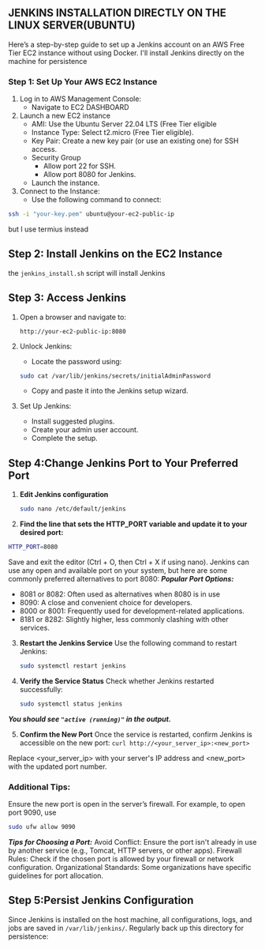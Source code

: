 ## JENKINS INSTALLATION DIRECTLY ON THE LINUX SERVER(UBUNTU)

Here’s a step-by-step guide to set up a Jenkins account on an AWS Free Tier EC2 instance without using Docker. I'll install Jenkins directly on the machine for persistence
### Step 1: Set Up Your AWS EC2 Instance
1) Log in to AWS Management Console:
    * Navigate to EC2 DASHBOARD
2) Launch a new EC2 instance
   * AMI: Use the Ubuntu Server 22.04 LTS (Free Tier eligible
   * Instance Type: Select t2.micro (Free Tier eligible).
   * Key Pair: Create a new key pair (or use an existing one) for SSH access.
   * Security Group
     * Allow port 22 for SSH.
     * Allow port 8080 for Jenkins.
   * Launch the instance.
3) Connect to the Instance:
   * Use the following command to connect:
```bash
ssh -i "your-key.pem" ubuntu@your-ec2-public-ip
```
but I use termius instead

## Step 2: Install Jenkins on the EC2 Instance
the ```jenkins_install.sh``` script will install Jenkins
## Step 3: Access Jenkins
1) Open a browser and navigate to:
    
    ```plaintext
    http://your-ec2-public-ip:8080
    ```
2) Unlock Jenkins:
    * Locate the password using:
    ```bash
    sudo cat /var/lib/jenkins/secrets/initialAdminPassword
    ```
    * Copy and paste it into the Jenkins setup wizard.
3) Set Up Jenkins:
   * Install suggested plugins.
   * Create your admin user account.
   * Complete the setup.
## Step 4:Change Jenkins Port to Your Preferred Port
1) **Edit Jenkins configuration**
    ```bash
    sudo nano /etc/default/jenkins
    ```
2) **Find the line that sets the HTTP_PORT variable and update it to your desired port:**
```bash
HTTP_PORT=8080
```
Save and exit the editor (Ctrl + O, then Ctrl + X if using nano).
Jenkins can use any open and available port on your system, but here are some commonly preferred alternatives to port 8080:
***Popular Port Options:***
* 8081 or 8082: Often used as alternatives when 8080 is in use
* 8090: A close and convenient choice for developers.
* 8000 or 8001: Frequently used for development-related applications.
* 8181 or 8282: Slightly higher, less commonly clashing with other services.
3) **Restart the Jenkins Service**
 Use the following command to restart Jenkins:
    ```bash
    sudo systemctl restart jenkins
    ```
4) **Verify the Service Status**
   Check whether Jenkins restarted successfully:
    ```bash
    sudo systemctl status jenkins
    ```
***You should see ``"active (running)"`` in the output.***

5) **Confirm the New Port**
Once the service is restarted, confirm Jenkins is accessible on the new port:
```curl http://<your_server_ip>:<new_port>```


Replace <your_server_ip> with your server's IP address and <new_port> with the updated port number.
### Additional Tips:

Ensure the new port is open in the server’s firewall. For example, to open port 9090, use

```bash
sudo ufw allow 9090
```


***Tips for Choosing a Port:***
Avoid Conflict: Ensure the port isn't already in use by another service (e.g., Tomcat, HTTP servers, or other apps).
Firewall Rules: Check if the chosen port is allowed by your firewall or network configuration.
Organizational Standards: Some organizations have specific guidelines for port allocation.
## Step 5:Persist Jenkins Configuration
Since Jenkins is installed on the host machine, all configurations, logs, and jobs are saved in ```/var/lib/jenkins/```. Regularly back up this directory for persistence: